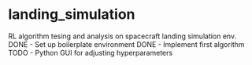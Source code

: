 # landing_simulation
RL algorithm tesing and analysis on spacecraft landing simulation env.
DONE - Set up boilerplate environment
DONE - Implement first algorithm
TODO - Python GUI for adjusting hyperparameters
 

